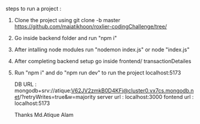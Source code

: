 steps to run a project : 

1. Clone the project using git clone -b master https://github.com/maiatikhoon/roxlier-codingChallenge/tree/
2. Go inside backend folder and run "npm i"
3. After intalling node modules run "nodemon index.js" or node "index.js"
4. After completing backend setup go inside frontend/ transactionDetailes
5. Run "npm i" and do "npm run dev" to run the project localhost:5173



   DB URL : mongodb+srv://atique:V62JV2zmkB0D4KFi@cluster0.vx7cs.mongodb.net/?retryWrites=true&w=majority
   server url : localhost:3000
   fontend url : localhost:5173



   Thanks
   Md.Atique Alam

